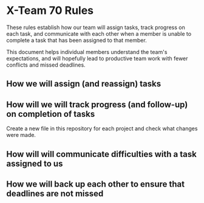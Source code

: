 # X-Team 70 Rules

These rules establish how our team will assign tasks,
track progress on each task, and communicate with each other 
when a member is unable to complete a task that has been assigned to that member.

This document helps individual members understand the team's expectations,
and will hopefully lead to productive team work with fewer conflicts
and missed deadlines.

## How we will assign (and reassign) tasks



## How will we will track progress (and follow-up) on completion of tasks

Create a new file in this repository for each project and check what changes were made.


## How will will communicate difficulties with a task assigned to us



## How we will back up each other to ensure that deadlines are not missed






